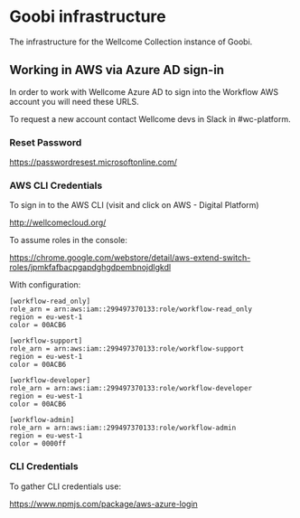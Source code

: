 # Goobi infrastructure

The infrastructure for the Wellcome Collection instance of Goobi.

## Working in AWS via Azure AD sign-in

In order to work with Wellcome Azure AD to sign into the Workflow AWS account you will need these URLS.

To request a new account contact Wellcome devs in Slack in #wc-platform.

### Reset Password

https://passwordresest.microsoftonline.com/

### AWS CLI Credentials

To sign in to the AWS CLI (visit and click on AWS - Digital Platform)

http://wellcomecloud.org/

To assume roles in the console:

https://chrome.google.com/webstore/detail/aws-extend-switch-roles/jpmkfafbacpgapdghgdpembnojdlgkdl

With configuration:

```
[workflow-read_only]
role_arn = arn:aws:iam::299497370133:role/workflow-read_only
region = eu-west-1
color = 00ACB6

[workflow-support]
role_arn = arn:aws:iam::299497370133:role/workflow-support
region = eu-west-1
color = 00ACB6

[workflow-developer]
role_arn = arn:aws:iam::299497370133:role/workflow-developer
region = eu-west-1
color = 00ACB6

[workflow-admin]
role_arn = arn:aws:iam::299497370133:role/workflow-admin
region = eu-west-1
color = 0000ff
```

### CLI Credentials

To gather CLI credentials use:

https://www.npmjs.com/package/aws-azure-login
